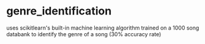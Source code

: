 # genre_identification
uses scikitlearn's built-in machine learning algorithm trained on a 1000 song databank to identify the genre of a song (30% accuracy rate) 
